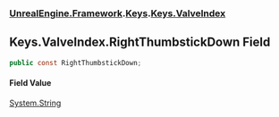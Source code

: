 ### [UnrealEngine.Framework](./UnrealEngine-Framework.md 'UnrealEngine.Framework').[Keys](./Keys.md 'UnrealEngine.Framework.Keys').[Keys.ValveIndex](./Keys-ValveIndex.md 'UnrealEngine.Framework.Keys.ValveIndex')
## Keys.ValveIndex.RightThumbstickDown Field
  
```csharp
public const RightThumbstickDown;
```
#### Field Value
[System.String](https://docs.microsoft.com/en-us/dotnet/api/System.String 'System.String')  

